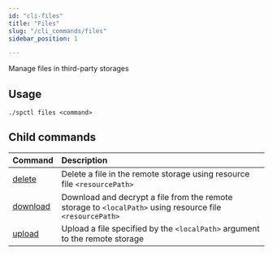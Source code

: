```yaml
---
id: "cli-files"
title: "Files"
slug: "/cli_commands/files"
sidebar_position: 1

---
```


Manage files in third-party storages

## Usage

```
./spctl files <command>
```

## Child commands

|**Command**|**Description**|
| :- | :- |
|[delete](/developers/cli_commands/files/delete)|Delete a file in the remote storage using resource file `<resourcePath>`|
|[download](/developers/cli_commands/files/download)|Download and decrypt a file from the remote storage to `<localPath>` using resource file `<resourcePath>`|
|[upload](/developers/cli_commands/files/upload)|Upload a file specified by the `<localPath>` argument to the remote storage|